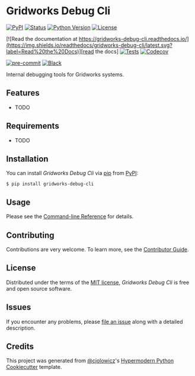 # Gridworks Debug Cli

[![PyPI](https://img.shields.io/pypi/v/gridworks-debug-cli.svg)][pypi_]
[![Status](https://img.shields.io/pypi/status/gridworks-debug-cli.svg)][status]
[![Python Version](https://img.shields.io/pypi/pyversions/gridworks-debug-cli)][python version]
[![License](https://img.shields.io/pypi/l/gridworks-debug-cli)][license]

[![Read the documentation at https://gridworks-debug-cli.readthedocs.io/](https://img.shields.io/readthedocs/gridworks-debug-cli/latest.svg?label=Read%20the%20Docs)][read the docs]
[![Tests](https://github.com/anschweitzer/gridworks-debug-cli/workflows/Tests/badge.svg)][tests]
[![Codecov](https://codecov.io/gh/anschweitzer/gridworks-debug-cli/branch/main/graph/badge.svg)][codecov]

[![pre-commit](https://img.shields.io/badge/pre--commit-enabled-brightgreen?logo=pre-commit&logoColor=white)][pre-commit]
[![Black](https://img.shields.io/badge/code%20style-black-000000.svg)][black]

[pypi_]: https://pypi.org/project/gridworks-debug-cli/
[status]: https://pypi.org/project/gridworks-debug-cli/
[python version]: https://pypi.org/project/gridworks-debug-cli
[read the docs]: https://gridworks-debug-cli.readthedocs.io/
[tests]: https://github.com/anschweitzer/gridworks-debug-cli/actions?workflow=Tests
[codecov]: https://app.codecov.io/gh/anschweitzer/gridworks-debug-cli
[pre-commit]: https://github.com/pre-commit/pre-commit
[black]: https://github.com/psf/black

Internal debugging tools for Gridworks systems.

## Features

- TODO

## Requirements

- TODO

## Installation

You can install _Gridworks Debug Cli_ via [pip] from [PyPI]:

```console
$ pip install gridworks-debug-cli
```

## Usage

Please see the [Command-line Reference] for details.

## Contributing

Contributions are very welcome.
To learn more, see the [Contributor Guide].

## License

Distributed under the terms of the [MIT license][license],
_Gridworks Debug Cli_ is free and open source software.

## Issues

If you encounter any problems,
please [file an issue] along with a detailed description.

## Credits

This project was generated from [@cjolowicz]'s [Hypermodern Python Cookiecutter] template.

[@cjolowicz]: https://github.com/cjolowicz
[pypi]: https://pypi.org/
[hypermodern python cookiecutter]: https://github.com/cjolowicz/cookiecutter-hypermodern-python
[file an issue]: https://github.com/anschweitzer/gridworks-debug-cli/issues
[pip]: https://pip.pypa.io/

<!-- github-only -->

[license]: https://github.com/anschweitzer/gridworks-debug-cli/blob/main/LICENSE
[contributor guide]: https://github.com/anschweitzer/gridworks-debug-cli/blob/main/CONTRIBUTING.md
[command-line reference]: https://gridworks-debug-cli.readthedocs.io/en/latest/usage.html
